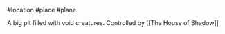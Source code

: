 #location #place #plane 

A big pit filled with void creatures. Controlled by [[The House of Shadow]] 

